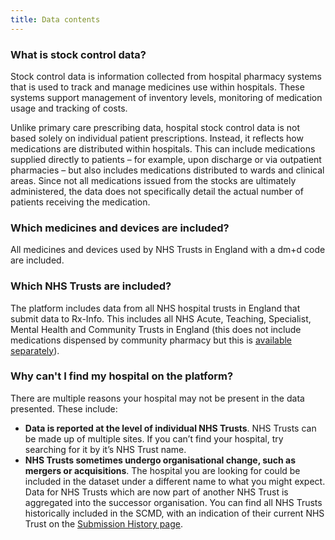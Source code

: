 ```yaml
---
title: Data contents
---
```


### What is stock control data?

Stock control data is information collected from hospital pharmacy systems that is used to track and manage medicines use within hospitals. These systems support management of inventory levels, monitoring of medication usage and tracking of costs. 

Unlike primary care prescribing data, hospital stock control data is not based solely on individual patient prescriptions. Instead, it reflects how medications are distributed within hospitals. This can include medications supplied directly to patients – for example, upon discharge or via outpatient pharmacies – but also includes medications distributed to wards and clinical areas. Since not all medications issued from the stocks are ultimately administered, the data does not specifically detail the actual number of patients receiving the medication.

### Which medicines and devices are included?

All medicines and devices used by NHS Trusts in England with a dm+d code are included.

### Which NHS Trusts are included?

The platform includes data from all NHS hospital trusts in England that submit data to Rx-Info. This includes all NHS Acute, Teaching, Specialist, Mental Health and Community Trusts in England (this does not include medications dispensed by community pharmacy but this is [available separately](https://opendata.nhsbsa.net/dataset/hospital-prescribing-dispensed-in-the-community)).

### Why can't I find my hospital on the platform?

There are multiple reasons your hospital may not be present in the data presented. These include:

* **Data is reported at the level of individual NHS Trusts**. NHS Trusts can be made up of multiple sites. If you can’t find your hospital, try searching for it by it’s NHS Trust name.
* **NHS Trusts sometimes undergo organisational change, such as mergers or acquisitions**. The hospital you are looking for could be included in the dataset under a different name to what you might expect. Data for NHS Trusts which are now part of another NHS Trust is aggregated into the successor organisation. You can find all NHS Trusts historically included in the SCMD, with an indication of their current NHS Trust on the [Submission History page](https://hospitals.openprescribing.net/submission-history/).

